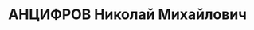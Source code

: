 ---
title: АНЦИФРОВ Николай Михайлович
description: "1895 г.р., м.р.: Томская губ., г. Новониколаевск, русский, образование:\
  \ незаконченное высшее\n Старший бухгалтер Зап.-Сиб. управления гражданского воздушного\
  \ флота.\n прож.: г. Новосибирск\n арестован 17.08.1937\n Обвинение: по обвинению\
  \ в участии к.р. троцкистской диверсионно-шпионской организации, ст. 58-7,8,11 УК\
  \ РСФСР\n Приговор: ВК ВС СССР, 31.10.1937 — ВМН\n Расстрелян 31.10.1937\n Реабилитация:\
  \ 27.06.1957"
---